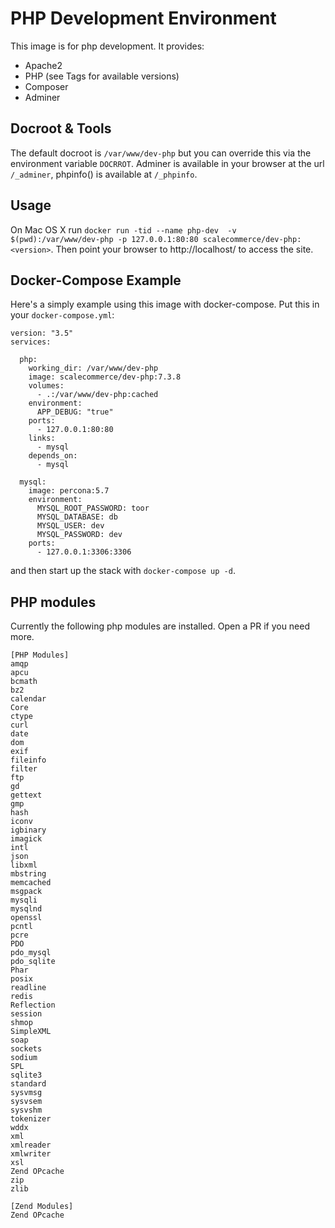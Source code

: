 # PHP Development Environment

This image is for php development. It provides:

* Apache2
* PHP (see Tags for available versions)
* Composer
* Adminer

## Docroot & Tools
The default docroot is `/var/www/dev-php` but you can override this via the environment variable `DOCRROT`. Adminer is available in your browser at the url `/_adminer`, phpinfo() is available at `/_phpinfo`.

## Usage
On Mac OS X run `docker run -tid --name php-dev  -v $(pwd):/var/www/dev-php -p 127.0.0.1:80:80 scalecommerce/dev-php:<version>`. Then point your browser to http://localhost/ to access the site.

## Docker-Compose Example
Here's a simply example using this image with docker-compose. Put this in your `docker-compose.yml`:
```
version: "3.5"
services:

  php:
    working_dir: /var/www/dev-php
    image: scalecommerce/dev-php:7.3.8
    volumes:
      - .:/var/www/dev-php:cached
    environment:
      APP_DEBUG: "true"
    ports:
      - 127.0.0.1:80:80
    links:
      - mysql
    depends_on:
      - mysql

  mysql:
    image: percona:5.7
    environment:
      MYSQL_ROOT_PASSWORD: toor
      MYSQL_DATABASE: db
      MYSQL_USER: dev
      MYSQL_PASSWORD: dev
    ports:
      - 127.0.0.1:3306:3306
```
and then start up the stack with `docker-compose up -d`.

## PHP modules
Currently the following php modules are installed. Open a PR if you need more.
```
[PHP Modules]
amqp
apcu
bcmath
bz2
calendar
Core
ctype
curl
date
dom
exif
fileinfo
filter
ftp
gd
gettext
gmp
hash
iconv
igbinary
imagick
intl
json
libxml
mbstring
memcached
msgpack
mysqli
mysqlnd
openssl
pcntl
pcre
PDO
pdo_mysql
pdo_sqlite
Phar
posix
readline
redis
Reflection
session
shmop
SimpleXML
soap
sockets
sodium
SPL
sqlite3
standard
sysvmsg
sysvsem
sysvshm
tokenizer
wddx
xml
xmlreader
xmlwriter
xsl
Zend OPcache
zip
zlib

[Zend Modules]
Zend OPcache
```

